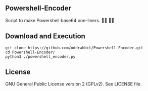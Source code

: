 ## Powershell-Encoder

Script to make Powershell base64 one-liners. 👨‍💻 👩‍💻

## Download and Execution

```
git clone https://github.com/oddrabbit/Powershell-Encoder.git
cd Powershell-Encoder/
python3 ./powershell_encoder.py
```

## License

GNU General Public License version 2 (GPLv2). See LICENSE file.
